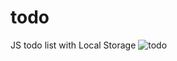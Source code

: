 # todo
JS todo list with Local Storage
![todo](https://user-images.githubusercontent.com/97034681/188315968-eeb42578-0b59-456d-a069-9e7f52dca7eb.JPG)
